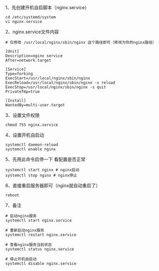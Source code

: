 1、先创建开机自启脚本（nginx.service）

```
cd /etc/systemd/system
vi nginx.service
```

2、nginx.service文件内容

```
# 仅修改 /usr/local/nginx/sbin/nginx 这个路径即可（修改为你的nginx路径）

[Unit]
Description=nginx service
After=network.target

[Service]
Type=forking
ExecStart=/usr/local/nginx/sbin/nginx
ExecReload=/usr/local/nginx/sbin/nginx -s reload
ExecStop=/usr/local/nginx/sbin/nginx -s quit
PrivateTmp=true

[Install]
WantedBy=multi-user.target
```

3、设置文件权限

```
chmod 755 nginx.service
```

4、设置开机自启动

```
systemctl daemon-reload
systemctl enable nginx
```

5、先用此命令启停一下 看配置是否正常

```
systemctl start nginx # nginx启动
systemctl stop nginx # nginx停止
```

6、直接重启服务器即可（nginx就自动重启了）

```
reboot
```

7、备注

```
# 启动nginx服务
systemctl start nginx.service

# 重新启动nginx服务
systemctl restart nginx.service

# 查看nginx服务当前状态
systemctl status nginx.service

# 停止开机自启动
systemctl disable nginx.service
```